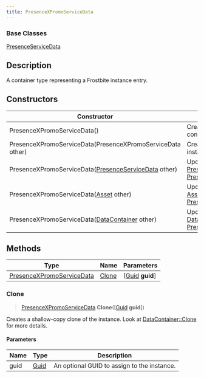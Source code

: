```yaml
---
title: PresenceXPromoServiceData
---
```

### Base Classes

[PresenceServiceData](PresenceServiceData)

## Description

A container type representing a Frostbite instance entry.

## Constructors

| Constructor                                                                          | Description                                                                                                                               |
| ------------------------------------------------------------------------------------ | ----------------------------------------------------------------------------------------------------------------------------------------- |
| PresenceXPromoServiceData()                                                          | Create a new instance of this container type.                                                                                             |
| PresenceXPromoServiceData(PresenceXPromoServiceData other)                           | Create a reference copy of an instance of the same type.                                                                                  |
| PresenceXPromoServiceData([PresenceServiceData](PresenceServiceData) other)          | Upcast an instance of type [PresenceServiceData](PresenceServiceData) to [PresenceXPromoServiceData](PresenceXPromoServiceData).          |
| PresenceXPromoServiceData([Asset](Asset) other)                                      | Upcast an instance of type [Asset](Asset) to [PresenceXPromoServiceData](PresenceXPromoServiceData).                                      |
| PresenceXPromoServiceData([DataContainer](/vext/ref/shared/class/datacontainer) other) | Upcast an instance of type [DataContainer](/vext/ref/shared/class/datacontainer) to [PresenceXPromoServiceData](PresenceXPromoServiceData). |

## Methods

| Type                                                   | Name            | Parameters                                     |
| ------------------------------------------------------ | --------------- | ---------------------------------------------- |
| [PresenceXPromoServiceData](PresenceXPromoServiceData) | [Clone](#clone) | \[[Guid](/vext/ref/shared/class/guid) **guid**\] |

### Clone

> [PresenceXPromoServiceData](PresenceXPromoServiceData) **Clone**(\[[Guid](/vext/ref/shared/class/guid) **guid**\])

Creates a shallow-copy clone of the instance. Look at [DataContainer::Clone](/vext/ref/shared/class/datacontainer#clone) for more details.

#### Parameters

| Name | Type         | Description                                 |
| ---- | ------------ | ------------------------------------------- |
| guid | [Guid](Guid) | An optional GUID to assign to the instance. |
